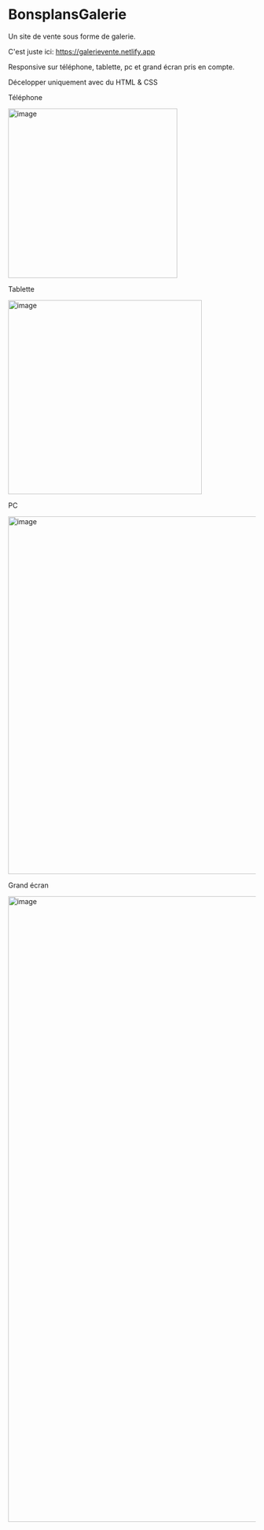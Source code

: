 # BonsplansGalerie
Un site de vente sous forme de galerie.  

C'est juste ici: https://galerievente.netlify.app

Responsive sur téléphone, tablette, pc et grand écran pris en compte.

Décelopper uniquement avec du HTML & CSS

Téléphone

<img width="344" alt="image" src="https://github.com/BenzaidYasmine/BonsplansGalerie/assets/17700569/cfadd238-a80d-43ac-aa4e-de22e52a2287">

Tablette

<img width="394" alt="image" src="https://github.com/BenzaidYasmine/BonsplansGalerie/assets/17700569/04f2baa6-6b83-421d-a714-0ccb783e10e3">

PC 

<img width="726" alt="image" src="https://github.com/BenzaidYasmine/BonsplansGalerie/assets/17700569/0db0be6a-d0cd-4225-a5b6-333679f4c446">

Grand écran 

<img width="1270" alt="image" src="https://github.com/BenzaidYasmine/BonsplansGalerie/assets/17700569/66c9fc79-b075-4d33-8bc2-84e827a55f17">

